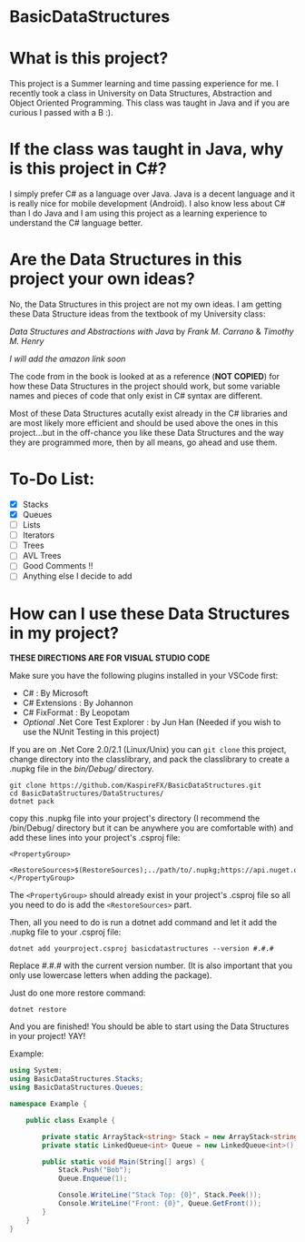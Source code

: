 # BasicDataStructures

# What is this project?

This project is a Summer learning and time passing experience for me. I recently took a class in University on Data Structures, Abstraction and Object Oriented Programming. This class was taught in Java and if you are curious I passed with a B :).

# If the class was taught in Java, why is this project in C#?

I simply prefer C# as a language over Java. Java is a decent language and it is really nice for mobile development (Android). I also know less about C# than I do Java and I am using this project as a learning experience to understand the C# language better.

# Are the Data Structures in this project your own ideas?

No, the Data Structures in this project are not my own ideas. I am getting these Data Structure ideas from the textbook of my University class:

*Data Structures and Abstractions with Java* by *Frank M. Carrano* & *Timothy M. Henry*

_I will add the amazon link soon_

The code from in the book is looked at as a reference (**NOT COPIED**) for how these Data Structures in the project should work, but some variable names and pieces of code that only exist in C# syntax are different.

Most of these Data Structures acutally exist already in the C# libraries and are most likely more efficient and should be used above the ones in this project...but in the off-chance you like these Data Structures and the way they are programmed more, then by all means, go ahead and use them.

# To-Do List:

- [x] Stacks
- [x] Queues
- [ ] Lists
- [ ] Iterators
- [ ] Trees
- [ ] AVL Trees
- [ ] Good Comments !!
- [ ] Anything else I decide to add

# How can I use these Data Structures in my project?

**THESE DIRECTIONS ARE FOR VISUAL STUDIO CODE**

Make sure you have the following plugins installed in your VSCode first:
- C# : By Microsoft
- C# Extensions : By Johannon
- C# FixFormat : By Leopotam
- *Optional* .Net Core Test Explorer : by Jun Han (Needed if you wish to use the NUnit Testing in this project)

If you are on .Net Core 2.0/2.1 (Linux/Unix) you can `git clone` this project, change directory into the classlibrary, and pack the classlibrary to create a .nupkg file in the *bin/Debug/* directory.

```
git clone https://github.com/KaspireFX/BasicDataStructures.git
cd BasicDataStructures/DataStructures/
dotnet pack
```

copy this .nupkg file into your project's directory (I recommend the /bin/Debug/ directory but it can be anywhere you are comfortable with) and add these lines into your project's .csproj file:

```
<PropertyGroup>
    <RestoreSources>$(RestoreSources);../path/to/.nupkg;https://api.nuget.org/v3/index.json</RestoreSources>
</PropertyGroup>
```
The `<PropertyGroup>` should already exist in your project's .csproj file so all you need to do is add the `<RestoreSources>` part.

Then, all you need to do is run a dotnet add command and let it add the .nupkg file to your .csproj file:

```
dotnet add yourproject.csproj basicdatastructures --version #.#.#
```

Replace #.#.# with the current version number. (It is also important that you only use lowercase letters when adding the package).

Just do one more restore command:

```
dotnet restore
```

And you are finished! You should be able to start using the Data Structures in your project! YAY!

Example:
```c#
using System;
using BasicDataStructures.Stacks;
using BasicDataStructures.Queues;

namespace Example {

    public class Example {

        private static ArrayStack<string> Stack = new ArrayStack<string>(5);
        private static LinkedQueue<int> Queue = new LinkedQueue<int>();

        public static void Main(String[] args) {
            Stack.Push("Bob");
            Queue.Enqueue(1);

            Console.WriteLine("Stack Top: {0}", Stack.Peek());
            Console.WriteLine("Front: {0}", Queue.GetFront());
        }
    }
}
```
